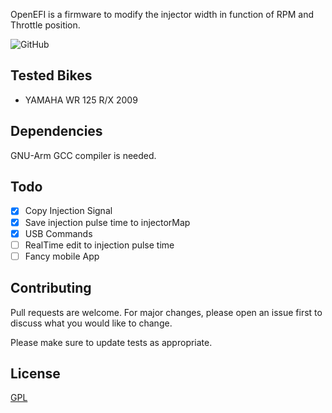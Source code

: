 OpenEFI is a firmware to modify the injector width in function of RPM and Throttle position.

![GitHub](https://img.shields.io/github/license/alsacchi/OpenECU-Yamaha?style=flat-square)

## Tested Bikes

* YAMAHA WR 125 R/X 2009

## Dependencies

GNU-Arm GCC compiler is needed.

## Todo

- [x] Copy Injection Signal
- [x] Save injection pulse time to injectorMap
- [x] USB Commands
- [ ] RealTime edit to injection pulse time
- [ ] Fancy mobile App

## Contributing
Pull requests are welcome. For major changes, please open an issue first to discuss what you would like to change.

Please make sure to update tests as appropriate.

## License
[GPL](https://choosealicense.com/licenses/gpl-3.0/)


